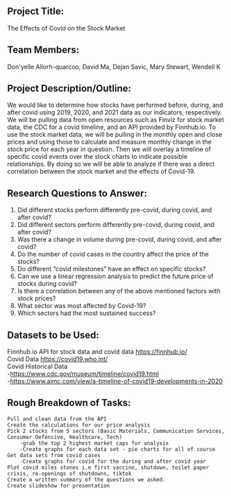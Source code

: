 ## Project Title: 
The Effects of Covid on the Stock Market

## Team Members: 
Don'yelle Allorh-quarcoo, David Ma, Dejan Savic, Mary Stewart, Wendell K

## Project Description/Outline: 
We would like to determine how stocks have performed before, during, and after covid using 2019, 2020, and 2021 data as our indicators, respectively. We will be pulling data from open resources such as Finviz for stock market data, the CDC for a covid timeline, and an API provided by Finnhub.io. To use the stock market data, we will be pulling in the monthly open and close prices and using those to calculate and measure monthly change in the stock price for each year in question. Then we will overlay a timeline of specific covid events over the stock charts to indicate possible relationships. By doing so we will be able to analyze if there was a direct correlation between the stock market and the effects of Covid-19.

## Research Questions to Answer:
1. Did different stocks perform differently pre-covid, during covid, and after covid?
2. Did different sectors perform differently pre-covid, during covid, and after covid?
3. Was there a change in volume during pre-covid, during covid, and after covid?
4. Do the number of covid cases in the country affect the price of the stocks?
5. Do different “covid milestones” have an effect on specific stocks?
6. Can we use a linear regression analysis to predict the future price of stocks during covid?      
7. Is there a correlation between any of the above mentioned factors with stock prices?
8. What sector was most affected by Covid-19?
9. Which sectors had the most sustained success?

## Datasets to be Used:
Finnhub.io API for stock data and covid data https://finnhub.io/ <br>
Covid Data https://covid19.who.int/<br>
Covid Historical Data<br>
    -https://www.cdc.gov/museum/timeline/covid19.html<br>
    -https://www.ajmc.com/view/a-timeline-of-covid19-developments-in-2020

## Rough Breakdown of Tasks:
	Pull and clean data from the API
	Create the calculations for our price analysis
	Pick 2 stocks from 5 sectors (Basic Materials, Communication Services, Consumer Defensive, Healthcare, Tech)
		-grab the top 2 highest market caps for analysis
		-Create graphs for each data set - pie charts for all of course
	Get data sets from covid cases
		-Create graphs for covid for the during and after covid year
	Plot covid miles stones i.e first vaccine, shutdown, toilet paper crisis, re-openings of shutdowns, tiktok
	Create a written summary of the questions we asked.
	Create slideshow for presentation


